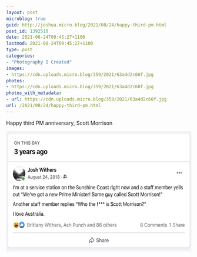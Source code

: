 ```yaml
---
layout: post
microblog: true
guid: http://joshua.micro.blog/2021/08/24/happy-third-pm.html
post_id: 1392510
date: 2021-08-24T09:45:27+1100
lastmod: 2021-08-24T09:45:27+1100
type: post
categories:
- "Photography I Created"
images:
- https://cdn.uploads.micro.blog/359/2021/63a4d2c60f.jpg
photos:
- https://cdn.uploads.micro.blog/359/2021/63a4d2c60f.jpg
photos_with_metadata:
- url: https://cdn.uploads.micro.blog/359/2021/63a4d2c60f.jpg
url: /2021/08/24/happy-third-pm.html
---
```

Happy third PM anniversary, Scott Morrison

<img src="uploads/2021/63a4d2c60f.jpg" width="600" height="327" alt="" />
